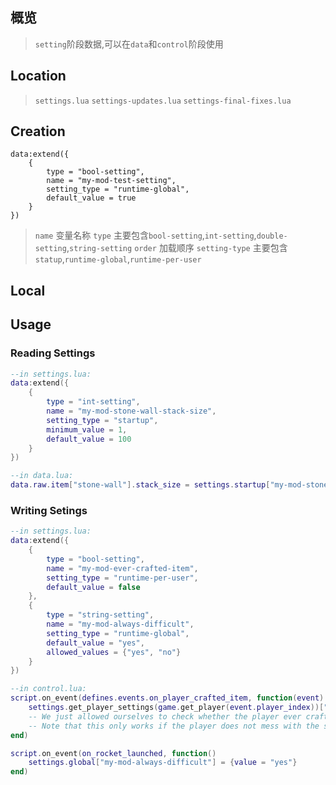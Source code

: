 ## 概览
> `setting`阶段数据,可以在`data`和`control`阶段使用

## Location

> `settings.lua`
> `settings-updates.lua`
> `settings-final-fixes.lua`

## Creation
```
data:extend({
    {
        type = "bool-setting",
        name = "my-mod-test-setting",
        setting_type = "runtime-global",
        default_value = true
    }
})
```

> `name` 变量名称
> `type` 主要包含`bool-setting`,`int-setting`,`double-setting`,`string-setting`
> `order` 加载顺序
> `setting-type` 主要包含`statup`,`runtime-global`,`runtime-per-user`

## Local

## Usage
### Reading Settings
```lua
--in settings.lua:
data:extend({
    {
        type = "int-setting",
        name = "my-mod-stone-wall-stack-size",
        setting_type = "startup",
        minimum_value = 1,
        default_value = 100
    }
})

--in data.lua:
data.raw.item["stone-wall"].stack_size = settings.startup["my-mod-stone-wall-stack-size"].value
```

### Writing Setings
```lua
--in settings.lua:
data:extend({
    {
        type = "bool-setting",
        name = "my-mod-ever-crafted-item",
        setting_type = "runtime-per-user",
        default_value = false
    },
    {
        type = "string-setting",
        name = "my-mod-always-difficult",
        setting_type = "runtime-global",
        default_value = "yes",
        allowed_values = {"yes", "no"}
    }
})

--in control.lua:
script.on_event(defines.events.on_player_crafted_item, function(event)
    settings.get_player_settings(game.get_player(event.player_index))["my-mod-ever-crafted-item"] = {value = true}
    -- We just allowed ourselves to check whether the player ever crafted an item in other game saves.
    -- Note that this only works if the player does not mess with the setting, and if their "keep mod settings per save" setting is off.
end)

script.on_event(on_rocket_launched, function()
    settings.global["my-mod-always-difficult"] = {value = "yes"}
end)
```